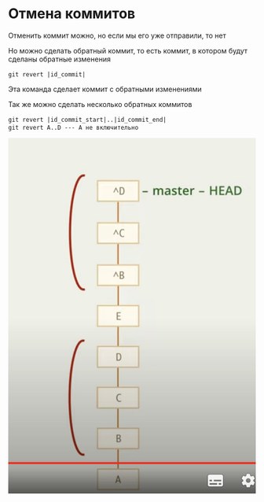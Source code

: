# Отмена коммитов

Отменить коммит можно, но если мы его уже отправили, то нет

Но можно сделать обратный коммит, то есть коммит, в котором будут сделаны обратные изменения

    git revert |id_commit|

Эта команда сделает коммит с обратными изменениями

Так же можно сделать несколько обратных коммитов

    git revert |id_commit_start|..|id_commit_end|
    git revert A..D --- A не включительно

![](../../images/44.png)